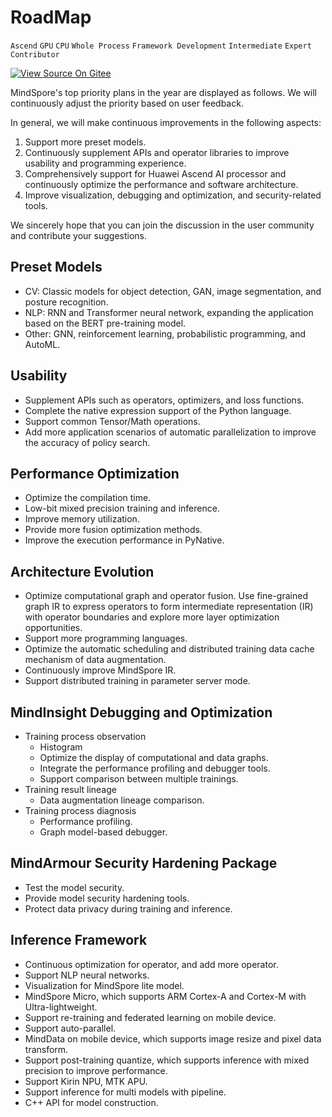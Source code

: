 # RoadMap

`Ascend` `GPU` `CPU` `Whole Process` `Framework Development` `Intermediate` `Expert` `Contributor`

[![View Source On Gitee](./_static/logo_source.png)](https://gitee.com/mindspore/docs/blob/r0.7/docs/source_en/roadmap.md)

MindSpore's top priority plans in the year are displayed as follows. We will continuously adjust the priority based on user feedback.

In general, we will make continuous improvements in the following aspects:
1. Support more preset models.
2. Continuously supplement APIs and operator libraries to improve usability and programming experience.
3. Comprehensively support for Huawei Ascend AI processor and continuously optimize the performance and software architecture.
4. Improve visualization, debugging and optimization, and security-related tools.

We sincerely hope that you can join the discussion in the user community and contribute your suggestions.

## Preset Models
* CV: Classic models for object detection, GAN, image segmentation, and posture recognition.
* NLP: RNN and Transformer neural network, expanding the application based on the BERT pre-training model.
* Other: GNN, reinforcement learning, probabilistic programming, and AutoML.

## Usability
* Supplement APIs such as operators, optimizers, and loss functions.
* Complete the native expression support of the Python language.
* Support common Tensor/Math operations.
* Add more application scenarios of automatic parallelization to improve the accuracy of policy search.

## Performance Optimization
* Optimize the compilation time.
* Low-bit mixed precision training and inference.
* Improve memory utilization.
* Provide more fusion optimization methods.
* Improve the execution performance in PyNative.

## Architecture Evolution
* Optimize computational graph and operator fusion. Use fine-grained graph IR to express operators to form intermediate representation (IR) with operator boundaries and explore more layer optimization opportunities.
* Support more programming languages.
* Optimize the automatic scheduling and distributed training data cache mechanism of data augmentation.
* Continuously improve MindSpore IR.
* Support distributed training in parameter server mode.

## MindInsight Debugging and Optimization
* Training process observation
   * Histogram
   * Optimize the display of computational and data graphs.
   * Integrate the performance profiling and debugger tools.
   * Support comparison between multiple trainings.
* Training result lineage
   * Data augmentation lineage comparison.
* Training process diagnosis
   * Performance profiling.
   * Graph model-based debugger.

## MindArmour Security Hardening Package
* Test the model security.
* Provide model security hardening tools.
* Protect data privacy during training and inference.

## Inference Framework
* Continuous optimization for operator, and add more operator.
* Support NLP neural networks.
* Visualization for MindSpore lite model.
* MindSpore Micro, which supports ARM Cortex-A and Cortex-M with Ultra-lightweight.
* Support re-training and federated learning on mobile device.
* Support auto-parallel.
* MindData on mobile device, which supports image resize and pixel data transform.
* Support post-training quantize, which supports inference with mixed precision to improve performance.
* Support Kirin NPU, MTK APU.
* Support inference for multi models with pipeline.
* C++ API for model construction.
